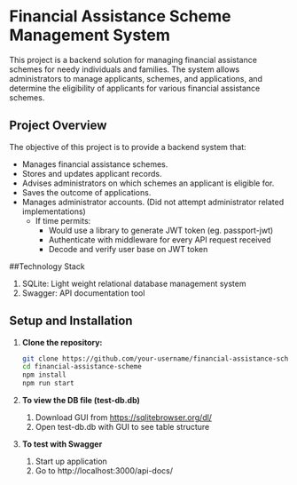 # Financial Assistance Scheme Management System

This project is a backend solution for managing financial assistance schemes for needy individuals and families. The system allows administrators to manage applicants, schemes, and applications, and determine the eligibility of applicants for various financial assistance schemes.

## Project Overview

The objective of this project is to provide a backend system that:
- Manages financial assistance schemes.
- Stores and updates applicant records.
- Advises administrators on which schemes an applicant is eligible for.
- Saves the outcome of applications.
- Manages administrator accounts. (Did not attempt administrator related implementations)
   - If time permits:
      - Would use a library to generate JWT token (eg. passport-jwt)
      - Authenticate with middleware for every API request received
      - Decode and verify user base on JWT token

##Technology Stack
1. SQLite: Light weight relational database management system
2. Swagger: API documentation tool

## Setup and Installation

1. **Clone the repository:**
   ```bash
   git clone https://github.com/your-username/financial-assistance-scheme.git
   cd financial-assistance-scheme
   npm install
   npm run start

2. **To view the DB file (test-db.db)**
   1. Download GUI from https://sqlitebrowser.org/dl/
   2. Open test-db.db with GUI to see table structure


3. **To test with Swagger**
   1. Start up application
   2. Go to http://localhost:3000/api-docs/